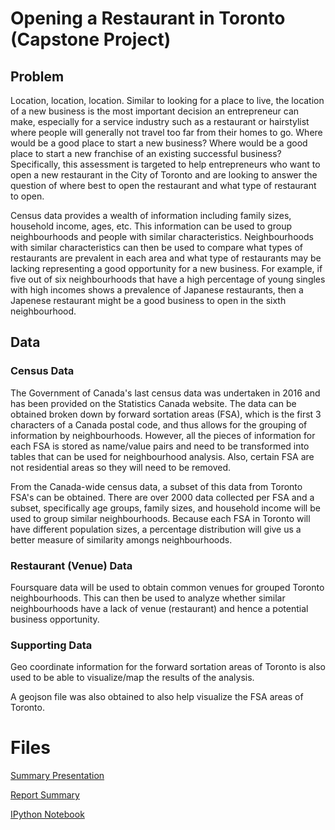 # Opening a Restaurant in Toronto (Capstone Project)

## Problem
Location, location, location. Similar to looking for a place to live, the location of a new business is the most important decision an entrepreneur can make, especially for a service industry such as a restaurant or hairstylist where people will generally not travel too far from their homes to go. Where would be a good place to start a new business? Where would be a good place to start a new franchise of an existing successful business? Specifically, this assessment is targeted to help entrepreneurs who want to open a new restaurant in the City of Toronto and are looking to answer the question of where best to open the restaurant and what type of restaurant to open.

Census data provides a wealth of information including family sizes, household income, ages, etc. This information can be used to group neighbourhoods and people with similar characteristics. Neighbourhoods with similar characteristics can then be used to compare what types of restaurants are prevalent in each area and what type of restaurants may be lacking representing a good opportunity for a new business. For example, if five out of six neighbourhoods that have a high percentage of young singles with high incomes shows a prevalence of Japanese restaurants, then a Japenese restaurant might be a good business to open in the sixth neighbourhood.

## Data

### Census Data
The Government of Canada's last census data was undertaken in 2016 and has been provided on the Statistics Canada website. The data can be obtained broken down by forward sortation areas (FSA), which is the first 3 characters of a Canada postal code, and thus allows for the grouping of information by neighbourhoods. However, all the pieces of information for each FSA is stored as name/value pairs and need to be transformed into tables that can be used for neighbourhood analysis. Also, certain FSA are not residential areas so they will need to be removed.

From the Canada-wide census data, a subset of this data from Toronto FSA's can be obtained. There are over 2000 data collected per FSA and a subset, specifically age groups, family sizes, and household income will be used to group similar neighbourhoods. Because each FSA in Toronto will have different population sizes, a percentage distribution will give us a better measure of similarity amongs neighbourhoods.

### Restaurant (Venue) Data
Foursquare data will be used to obtain common venues for grouped Toronto neighbourhoods. This can then be used to analyze whether similar neighbourhoods have a lack of venue (restaurant) and hence a potential business opportunity.

### Supporting Data
Geo coordinate information for the forward sortation areas of Toronto is also used to be able to visualize/map the results of the analysis.

A geojson file was also obtained to also help visualize the FSA areas of Toronto.

# Files

[Summary Presentation](./Opening%20a%20Restaurant%20in%20Toronto%20-%20Summary.pptx)

[Report Summary](https://github.com/allenqltran/restaurant-project/blob/master/Opening%20a%20Restaurant%20in%20Toronto%20-%20Report.docx)

[IPython Notebook](https://github.com/allenqltran/restaurant-project/blob/master/Opening%20a%20Restaurant%20in%20Toronto%20-%20Notebook.ipynb)

